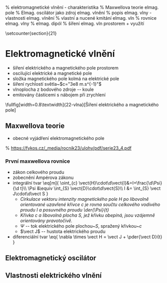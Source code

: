 % elektromagnetické vlnění - charakteristika
% Maxwellova teorie elmag. pole
% Elmag. oscilátor jako zdroj elmag. vlnění
% popis elmag. vlny - vlastnosti elmag. vlnění
% vlastní a nucené kmitání elmag. vln
% rovnice elmag. vlny
% elmag. dipól
% šíření elmag. vln prostorem + využití

\setcounter{section}{21}
# Elektromagnetické vlnění
- šíření elektrického a magnetického pole prostorem
- oscilující elektrické a magnetické pole
- složka magnetického pole kolmá na elektrické pole
- šíření rychlostí světla~$c="3e8 m.s^{-1}"$
- vlnoplocha z bodového zdroje -- koule
- emitovány částicemi s nábojem při zrychlení

\fullfig[width=0.8\textwidth]{22-vlna}[Šíření elektrického a magnetického pole]

## Maxwellova teorie
- obecné vyjádření elektromagnetického pole

% https://fykos.cz/_media/rocnik23/ulohy/pdf/serie23_4.pdf

### První maxwellova rovnice
- zákon celkového proudu
- zobecnění Ampérova zákonu
- integrální tvar
	\eq[m]{
		\oint_{c} \vect{H}\cdot\d\vect{l}&=I+\frac{\d\Psi}{\d t}\\\\
		\Psi &\equiv \int_{S} \vect{D}\cdot\d\vect{S}\\\\
		I &= \int_{S} \vect J\cdot\d\vect S
	}
	- *Cirkulace vektoru intenzity magnetického pole $H$ po libovolně orientované uzavřené křivce $c$ je rovna součtu celkového vodivého proudu $I$ a posuvného proudu \der{\Psi}{t}*
	- *Křivka $c$ a libovolná plocha $S$, jež křivku obepíná, jsou vzájemně orientovány pravotočivě.*
	- $\Psi$ -- tok elektrického pole plochou~$S$, spražený křivkou~$c$
	- $\vect J$ -- hustota elektrického proudu
- diferenciální tvar
	\eq{
		\nabla \times \vect H = \vect J + \pder{\vect D}{t}
	}


## Elektromagnetický oscilátor
## Vlastnosti elektrického vlnění
